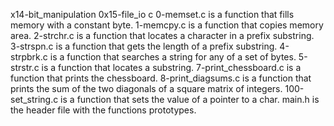 x14-bit_manipulation
                     0x15-file_io         c        0-memset.c is a function that fills memory with a constant byte.
1-memcpy.c is a function that copies memory area.
2-strchr.c is a function that locates a character in a prefix substring.
3-strspn.c is a function that gets the length of a prefix substring.
4-strpbrk.c is a function that searches a string for any of a set of bytes.
5-strstr.c is a function that locates a substring.
7-print_chessboard.c is a function that prints the chessboard.
8-print_diagsums.c is a function that prints the sum of the two diagonals of a square matrix of integers.
100-set_string.c is a function that sets the value of a pointer to a char.
main.h is the header file with the functions prototypes.
